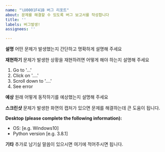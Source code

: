 ```yaml
---
name: "\U0001F41B 버그 리포트"
about: 문제를 해결할 수 있도록 버그 보고서를 작성합니다
title: ''
labels: 버그발생!
assignees: ''

---
```


**설명**
어떤 문제가 발생했는지 간단하고 명확하게 설명해 주세요

**재현하기**
문제가 발생한 상황을 재현하려면 어떻게 해야 하는지 설명해 주세요

1. Go to '...'
2. Click on '....'
3. Scroll down to '....'
4. See error

**예상**
원래 어떻게 동작하기를 예상했는지 설명해 주세요

**스크린샷**
문제가 발생한 화면의 캡처가 있으면 문제를 해결하는데 큰 도움이 됩니다.

**Desktop (please complete the following information):**

- OS: [e.g. Windows10]
- Python version [e.g. 3.8.1]

**기타**
추가로 남기실 말씀이 있으시면 여기에 적어주시면 됩니다.
